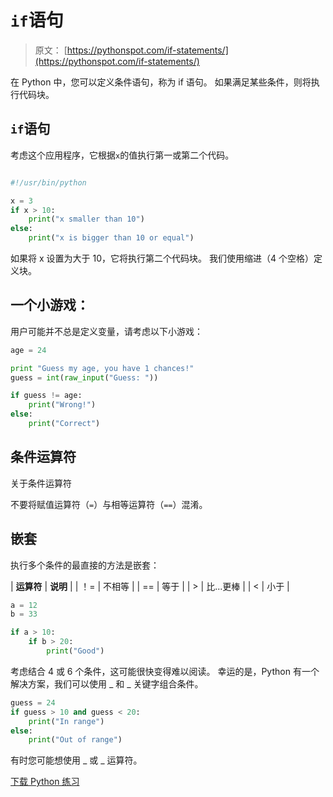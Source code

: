 # `if`语句

> 原文： [https://pythonspot.com/if-statements/](https://pythonspot.com/if-statements/)

在 Python 中，您可以定义条件语句，称为 if 语句。
如果满足某些条件，则将执行代码块。

## `if`语句

考虑这个应用程序，它根据`x`的值执行第一或第二个代码。

```py

#!/usr/bin/python

x = 3
if x > 10:
    print("x smaller than 10")
else:
    print("x is bigger than 10 or equal")

```

如果将 x 设置为大于 10，它将执行第二个代码块。 我们使用缩进（4 个空格）定义块。

## 一个小游戏：

用户可能并不总是定义变量，请考虑以下小游戏：

```py
age = 24

print "Guess my age, you have 1 chances!"
guess = int(raw_input("Guess: "))

if guess != age:
    print("Wrong!")
else:
    print("Correct")

```

## 条件运算符

关于条件运算符

不要将赋值运算符（`=`）与相等运算符（`==`）混淆。

## 嵌套

执行多个条件的最直接的方法是嵌套：

| **运算符** | **说明** |
| ！= | 不相等 |
| == | 等于 |
| &gt; | 比...更棒 |
| &lt; | 小于 |

```py
a = 12
b = 33

if a > 10:
    if b > 20:
        print("Good")

```

考虑结合 4 或 6 个条件，这可能很快变得难以阅读。 幸运的是，Python 有一个解决方案，我们可以使用 _ 和 _ 关键字组合条件。

```py
guess = 24
if guess > 10 and guess < 20:
    print("In range")
else:
    print("Out of range")

```

有时您可能想使用 _ 或 _ 运算符。

[下载 Python 练习](https://pythonspot.com/download-python-exercises/)